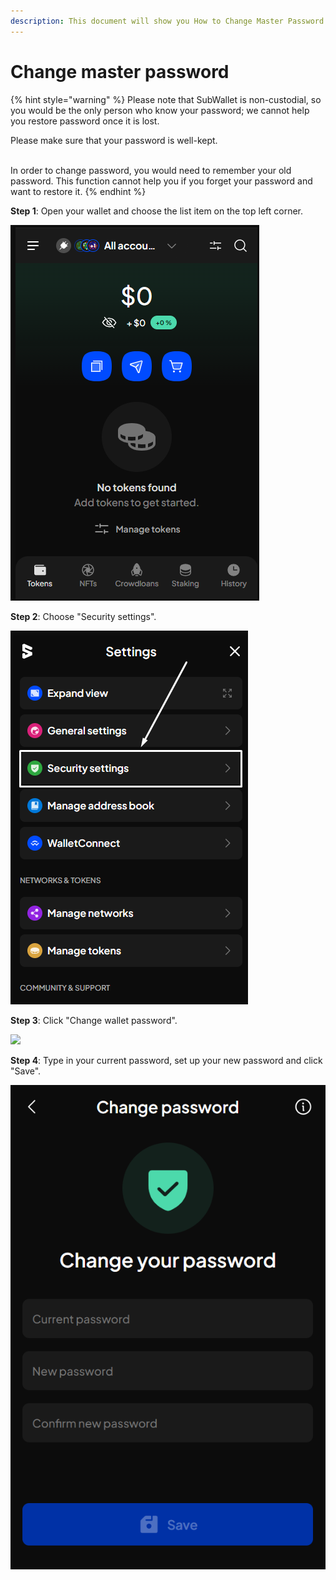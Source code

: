 ```yaml
---
description: This document will show you How to Change Master Password on SubWallet.
---
```


# Change master password

{% hint style="warning" %}
Please note that SubWallet is non-custodial, so you would be the only person who know your password; we cannot help you restore password once it is lost.&#x20;

Please make sure that your password is well-kept.&#x20;

\
In order to change password, you would need to remember your old password. This function cannot help you if you forget your password and want to restore it.&#x20;
{% endhint %}

**Step 1**: Open your wallet and choose the list item on the top left corner.

![](<../../../.gitbook/assets/image (280).png>)

**Step 2**: Choose "Security settings".

![](<../../../.gitbook/assets/image (281).png>)

**Step 3**: Click "Change wallet password".

![](https://files.gitbook.com/v0/b/gitbook-x-prod.appspot.com/o/spaces%2F2zseowhOCGE5xsJFb2z5%2Fuploads%2FFwehPxgl0D4XAvxbJvef%2FScreenshot\_16.png?alt=media\&token=e3ed8dac-f8bd-4648-ba00-d58888d30f2c)

**Step 4**: Type in your current password, set up your new password and click "Save".

![](<../../../.gitbook/assets/image (12) (1) (1).png>)
